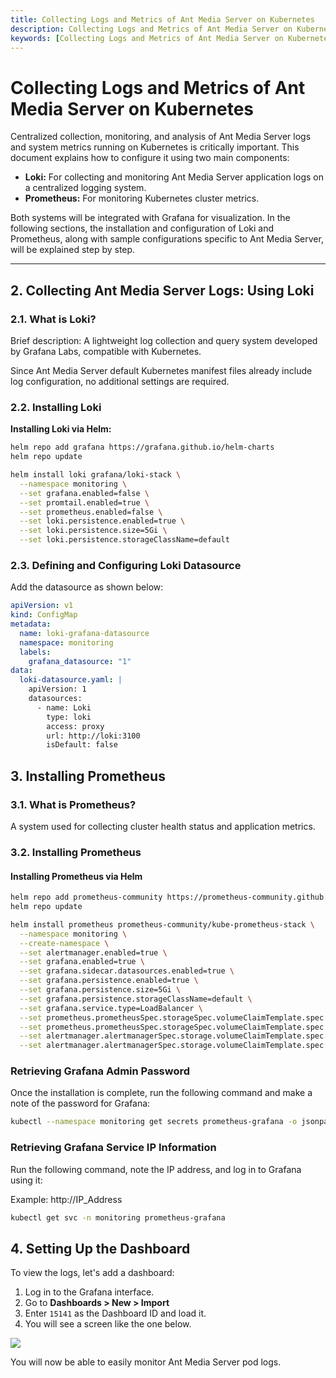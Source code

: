 ```yaml
---
title: Collecting Logs and Metrics of Ant Media Server on Kubernetes
description: Collecting Logs and Metrics of Ant Media Server on Kubernetes
keywords: [Collecting Logs and Metrics of Ant Media Server on Kubernetes, Ant Media Server Documentation, Ant Media Server Tutorials]
---
```


# Collecting Logs and Metrics of Ant Media Server on Kubernetes

Centralized collection, monitoring, and analysis of Ant Media Server logs and system metrics running on Kubernetes is critically important. This document explains how to configure it using two main components:

- **Loki:** For collecting and monitoring Ant Media Server application logs on a centralized logging system.
- **Prometheus:** For monitoring Kubernetes cluster metrics.

Both systems will be integrated with Grafana for visualization. In the following sections, the installation and configuration of Loki and Prometheus, along with sample configurations specific to Ant Media Server, will be explained step by step.

---

## 2. Collecting Ant Media Server Logs: Using Loki

### 2.1. What is Loki?

Brief description: A lightweight log collection and query system developed by Grafana Labs, compatible with Kubernetes.

Since Ant Media Server default Kubernetes manifest files already include log configuration, no additional settings are required.

### 2.2. Installing Loki

**Installing Loki via Helm:**

```bash
helm repo add grafana https://grafana.github.io/helm-charts
helm repo update

helm install loki grafana/loki-stack \
  --namespace monitoring \
  --set grafana.enabled=false \
  --set promtail.enabled=true \
  --set prometheus.enabled=false \
  --set loki.persistence.enabled=true \
  --set loki.persistence.size=5Gi \
  --set loki.persistence.storageClassName=default
```

### 2.3. Defining and Configuring Loki Datasource

Add the datasource as shown below:

```yaml
apiVersion: v1
kind: ConfigMap
metadata:
  name: loki-grafana-datasource
  namespace: monitoring
  labels:
    grafana_datasource: "1"
data:
  loki-datasource.yaml: |
    apiVersion: 1
    datasources:
      - name: Loki
        type: loki
        access: proxy
        url: http://loki:3100
        isDefault: false
```
## 3. Installing Prometheus

### 3.1. What is Prometheus?

A system used for collecting cluster health status and application metrics.

### 3.2. Installing Prometheus

#### Installing Prometheus via Helm

```bash
helm repo add prometheus-community https://prometheus-community.github.io/helm-charts
helm repo update

helm install prometheus prometheus-community/kube-prometheus-stack \
  --namespace monitoring \
  --create-namespace \
  --set alertmanager.enabled=true \
  --set grafana.enabled=true \
  --set grafana.sidecar.datasources.enabled=true \
  --set grafana.persistence.enabled=true \
  --set grafana.persistence.size=5Gi \
  --set grafana.persistence.storageClassName=default \
  --set grafana.service.type=LoadBalancer \
  --set prometheus.prometheusSpec.storageSpec.volumeClaimTemplate.spec.storageClassName=default \
  --set prometheus.prometheusSpec.storageSpec.volumeClaimTemplate.spec.resources.requests.storage=10Gi \
  --set alertmanager.alertmanagerSpec.storage.volumeClaimTemplate.spec.storageClassName=default \
  --set alertmanager.alertmanagerSpec.storage.volumeClaimTemplate.spec.resources.requests.storage=5Gi
```

### Retrieving Grafana Admin Password

Once the installation is complete, run the following command and make a note of the password for Grafana:

```bash
kubectl --namespace monitoring get secrets prometheus-grafana -o jsonpath="{.data.admin-password}" | base64 -d ; echo
```

### Retrieving Grafana Service IP Information

Run the following command, note the IP address, and log in to Grafana using it:

Example: http://IP_Address

```bash
kubectl get svc -n monitoring prometheus-grafana
```

## 4. Setting Up the Dashboard

To view the logs, let's add a dashboard:

1. Log in to the Grafana interface.
2. Go to **Dashboards > New > Import** 
3. Enter `15141` as the Dashboard ID and load it.
4. You will see a screen like the one below.

![](@site/static/img/ams-loki-1.png)

You will now be able to easily monitor Ant Media Server pod logs.


